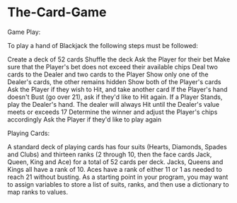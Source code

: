# The-Card-Game

Game Play:

To play a hand of Blackjack the following steps must be followed:

Create a deck of 52 cards
Shuffle the deck
Ask the Player for their bet
Make sure that the Player's bet does not exceed their available chips
Deal two cards to the Dealer and two cards to the Player
Show only one of the Dealer's cards, the other remains hidden
Show both of the Player's cards
Ask the Player if they wish to Hit, and take another card
If the Player's hand doesn't Bust (go over 21), ask if they'd like to Hit again.
If a Player Stands, play the Dealer's hand. The dealer will always Hit until the Dealer's value meets or exceeds 17
Determine the winner and adjust the Player's chips accordingly
Ask the Player if they'd like to play again

Playing Cards:

A standard deck of playing cards has four suits (Hearts, Diamonds, Spades and Clubs) and thirteen ranks (2 through 10, then the face cards Jack, Queen, King and Ace) for a total of 52 cards per deck. Jacks, Queens and Kings all have a rank of 10. Aces have a rank of either 11 or 1 as needed to reach 21 without busting. As a starting point in your program, you may want to assign variables to store a list of suits, ranks, and then use a dictionary to map ranks to values.
